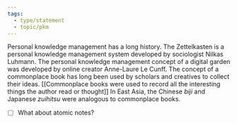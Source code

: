 ```yaml
---
tags: 
  - type/statement
  - topic/pkm
---
```


Personal knowledge management has a long history. The Zettelkasten is a personal knowledge management system developed by sociologist Nilkas Luhmann. The personal knowledge management concept of a digital garden was developed by online creator Anne-Laure Le Cunff. The concept of a commonplace book has long been used by scholars and creatives to collect their ideas. [[Commonplace books were used to record all the interesting things the author read or thought]] In East Asia, the Chinese *biji* and Japanese *zuihitsu* were analogous to commonplace books.

- [ ] What about atomic notes?